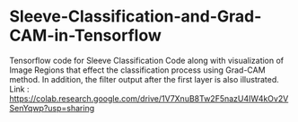 # Sleeve-Classification-and-Grad-CAM-in-Tensorflow
Tensorflow code for Sleeve Classification Code along with visualization of Image Regions that effect the classification process using Grad-CAM method. In addition, the filter output after the first layer is also illustrated.
Link : https://colab.research.google.com/drive/1V7XnuB8Tw2F5nazU4IW4kOv2VSenYqwp?usp=sharing

